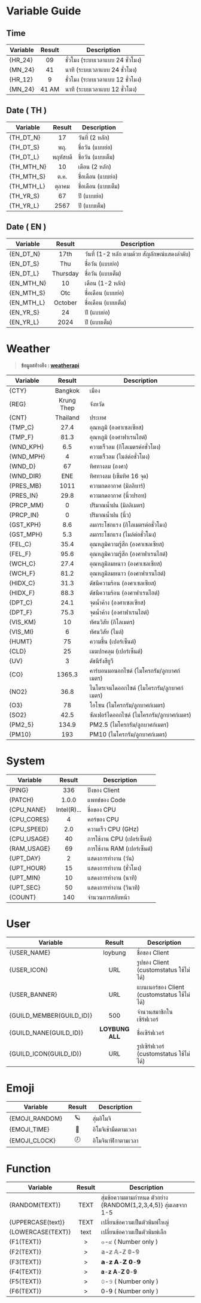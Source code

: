 
# Variable Guide
## Time
| Variable  | Result | Description |
| ------- |:------:| ----------- |
| {HR_24} | 09 | ชั่วโมง (ระบบเวลาแบบ 24 ชั่วโมง) |
| {MN_24} | 41 | นาที (ระบบเวลาแบบ 24 ชั่วโมง) |
| {HR_12} | 9 | ชั่วโมง (ระบบเวลาแบบ 12 ชั่วโมง) |
| {MN_24} | 41 AM | นาที (ระบบเวลาแบบ 12 ชั่วโมง) |

## Date ( TH )
| Variable  | Result | Description |
| ------- |:------:| ----------- |
| {TH_DT_N} | 17 | วันที่ (2 หลัก) |
| {TH_DT_S} | พฤ. | ชื่อวัน (แบบย่อ) |
| {TH_DT_L} | พฤหัสบดี | ชื่อวัน (แบบเต็ม) |
| {TH_MTH_N} | 10 | เดือน (2 หลัก) |
| {TH_MTH_S} | ต.ค. | ชื่อเดือน (แบบย่อ) |
| {TH_MTH_L} | ตุลาคม | ชื่อเดือน (แบบเต็ม) |
| {TH_YR_S} | 67 | ปี (แบบย่อ) |
| {TH_YR_L} | 2567 | ปี (แบบเต็ม) |

## Date ( EN )
| Variable  | Result | Description |
| ------- |:------:| ----------- |
| {EN_DT_N} | 17th | วันที่ (1-2 หลัก ตามด้วย สัญลักษณ์แสดงลำดับ) |
| {EN_DT_S} | Thu | ชื่อวัน (แบบย่อ) |
| {EN_DT_L} | Thursday | ชื่อวัน (แบบเต็ม) |
| {EN_MTH_N} | 10 | เดือน (1-2 หลัก) |
| {EN_MTH_S} | Otc | ชื่อเดือน (แบบย่อ) |
| {EN_MTH_L} | October | ชื่อเดือน (แบบเต็ม) |
| {EN_YR_S} | 24 | ปี (แบบย่อ) |
| {EN_YR_L} | 2024 | ปี (แบบเต็ม) |

# Weather
> **ข้อมูลสอ้างอิง : [weatherapi](https://www.weatherapi.com/)**

| Variable  | Result | Description |
| ------- |:------:| ----------- |
| {CTY} | Bangkok | เมือง |
| {REG} | Krung Thep | จังหวัด |
| {CNT} | Thailand | ประเทศ |
| {TMP_C} | 27.4 | อุณหภูมิ (องศาเซลเซียส) |
| {TMP_F} | 81.3 | อุณหภูมิ (องศาฟาเรนไฮต์) |
| {WND_KPH} | 6.5 | ความเร็วลม (กิโลเมตรต่อชั่วโมง) |
| {WND_MPH} | 4 | ความเร็วลม (ไมล์ต่อชั่วโมง) |
| {WND_D} | 67 | ทิศทางลม (องศา) |
| {WND_DIR} | ENE | ทิศทางลม (เข็มทิศ 16 จุด) |
| {PRES_MB} | 1011 | ความกดอากาศ (มิลลิบาร์) |
| {PRES_IN} | 29.8 | ความกดอากาศ (นิ้วปรอท) |
| {PRCP_MM} | 0 | ปริมาณน้ำฝน (มิลลิเมตร) |
| {PRCP_IN} | 0 | ปริมาณน้ำฝน (นิ้ว) |
| {GST_KPH} | 8.6 | ลมกระโชกแรง (กิโลเมตรต่อชั่วโมง) |
| {GST_MPH} | 5.3 | ลมกระโชกแรง (ไมล์ต่อชั่วโมง) |
| {FEL_C} | 35.4 | อุณหภูมิความรู้สึก (องศาเซลเซียส) |
| {FEL_F} | 95.6 | อุณหภูมิความรู้สึก (องศาฟาเรนไฮต์) |
| {WCH_C} | 27.4 | อุณหภูมิลมหนาว (องศาเซลเซียส) |
| {WCH_F} | 81.2 | อุณหภูมิลมหนาว (องศาฟาเรนไฮต์) |
| {HIDX_C} | 31.3 | ดัชนีความร้อน (องศาเซลเซียส) |
| {HIDX_F} | 88.3 | ดัชนีความร้อน (องศาฟาเรนไฮต์) |
| {DPT_C} | 24.1 | จุดน้ำค้าง (องศาเซลเซียส) |
| {DPT_F} | 75.3 | จุดน้ำค้าง (องศาฟาเรนไฮต์) |
| {VIS_KM} | 10 | ทัศนวิสัย (กิโลเมตร) |
| {VIS_MI} | 6 | ทัศนวิสัย (ไมล์) |
| {HUMT} | 75 | ความชื้น (เปอร์เซ็นต์) |
| {CLD} | 25 | เมฆปกคลุม (เปอร์เซ็นต์) |
| {UV} | 3 | ดัชนีรังสียูวี |
| {CO} | 1365.3 | คาร์บอนมอนอกไซด์ (ไมโครกรัม/ลูกบาศก์เมตร) |
| {NO2} | 36.8 | ไนโตรเจนไดออกไซด์ (ไมโครกรัม/ลูกบาศก์เมตร) |
| {O3} | 78 | โอโซน (ไมโครกรัม/ลูกบาศก์เมตร) |
| {SO2} | 42.5 | ซัลเฟอร์ไดออกไซด์ (ไมโครกรัม/ลูกบาศก์เมตร) |
| {PM2_5} | 134.9 | PM2.5 (ไมโครกรัม/ลูกบาศก์เมตร) |
| {PM10} | 193 | PM10 (ไมโครกรัม/ลูกบาศก์เมตร) |

# System
| Variable  | Result | Description |
| ------- |:------:| ----------- |
| {PING} | 336 | ปิงของ Client |
| {PATCH} | 1.0.0 | แพทช์ของ Code |
| {CPU_NANE} | Intel(R)... | ชื่อของ CPU |
| {CPU_CORES} | 4 | คอร์ของ CPU |
| {CPU_SPEED} | 2.0 | ความเร็ว CPU (GHz) |
| {CPU_USAGE} | 40 | การใช้งาน CPU (เปอร์เซ็นต์) |
| {RAM_USAGE} | 69 | การใช้งาน RAM (เปอร์เซ็นต์) |
| {UPT_DAY} | 2 | แสดงการทำงาน (วัน) |
| {UPT_HOUR} | 15 | แสดงการทำงาน (ชั่วโมง) |
| {UPT_MIN} | 10 | แสดงการทำงาน (นาที) |
| {UPT_SEC} | 50 | แสดงการทำงาน (วินาที) |
| {COUNT} | 140 | จำนวนการสลับหน้า |

# User
| Variable  | Result | Description |
| ------- |:------:| ----------- |
| {USER_NAME} | loybung | ชื่อของ Client |
| {USER_ICON} | URL | รูปของ Client (customstatus ใช้ไม่ได้) |
| {USER_BANNER} | URL | แบนเนอร์ของ Client (customstatus ใช้ไม่ได้) |
| {GUILD_MEMBER(GUILD_ID)} | 500 | จำนวนสมาชิกในเซิร์ฟเวอร์ |
| {GUILD_NANE(GUILD_ID)} | 𝐋𝐎𝐘𝐁𝐔𝐍𝐆 𝐀𝐋𝐋 | ชื่อเซิร์ฟเวอร์ |
| {GUILD_ICON(GUILD_ID)} | URL | รูปเซิร์ฟเวอร์ (customstatus ใช้ไม่ได้) |

# Emoji
| Variable  | Result | Description |
| ------- |:------:| ----------- |
| {EMOJI_RANDOM} | 🪐 | สุ่มอิโมจิ |
| {EMOJI_TIME} | 🌙 | อิโมจิเช้ามืดตามเวลา |
| {EMOJI_CLOCK} | 🕗 | อิโมจินาฬิกาตามเวลา |

# Function
| Variable  | Result | Description |
| ------- |:------:| ----------- |
| {RANDOM(TEXT)} | TEXT | สุ่มข้อความตามกำหนด ตัวอย่าง {RANDOM(1,2,3,4,5)} สุ่มเลขจาก 1-5 |
| {UPPERCASE(text)} | TEXT | เปลี่ยนข้อความเป็นตัวพิมพ์ใหญ่ |
| {LOWERCASE(TEXT)} | text | เปลี่ยนข้อความเป็นตัวพิมพ์เล็ก |
| {F1(TEXT)} | > | ๐-๙ ( Number only ) |
| {F2(TEXT)} | > | 𝕒-𝕫 𝔸-ℤ 𝟘-𝟡 |
| {F3(TEXT)} | > | 𝗮-𝘇 𝗔-𝗭 𝟬-𝟵 |
| {F4(TEXT)} | > | 𝐚-𝐳 𝐀-𝐙 𝟎-𝟗 |
| {F5(TEXT)} | > | 𝟶-𝟿 ( Number only ) |
| {F6(TEXT)} | > | 𝟢-𝟫 ( Number only ) |
